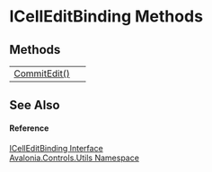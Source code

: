 # ICellEditBinding Methods




## Methods
<table>
<tr>
<td><a href="M_Avalonia_Controls_Utils_ICellEditBinding_CommitEdit">CommitEdit()</a></td>
<td> </td>
</tr>
</table>

## See Also


#### Reference
<a href="T_Avalonia_Controls_Utils_ICellEditBinding">ICellEditBinding Interface</a>  
<a href="N_Avalonia_Controls_Utils">Avalonia.Controls.Utils Namespace</a>  
